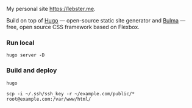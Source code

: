 My personal site https://lebster.me.

Build on top of [Hugo](https://gohugo.io) — open-source static site generator and [Bulma](https://bulma.io) — free, open source CSS framework based on Flexbox.

### Run local

```
hugo server -D
```

### Build and deploy

```
hugo
```

```
scp -i ~/.ssh/ssh_key -r ~/example.com/public/* root@example.com:/var/www/html/
```
